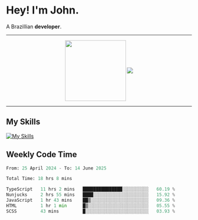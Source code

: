# Hey! I'm John.

A Brazillian **developer**.

---

<p align="center">
  <img align="center" src="https://github-readme-stats.vercel.app/api?username=joaoiacillo&show_icons=true&locale=en" height="165" />
  <img align="center" src="https://github-readme-stats.vercel.app/api/top-langs/?username=anuraghazra&layout=compact" />
</p>

---

## My Skills

[![My Skills](https://skillicons.dev/icons?i=js,html,css,bootstrap,py,mysql,bash,linux,git,github,vscode,gamemakerstudio)](https://skillicons.dev)

## Weekly Code Time

<!--START_SECTION:waka-->

```python
From: 25 April 2024 - To: 14 June 2025

Total Time: 18 hrs 8 mins

TypeScript   11 hrs 2 mins   ███████████████░░░░░░░░░░   60.19 %
Nunjucks     2 hrs 55 mins   ████░░░░░░░░░░░░░░░░░░░░░   15.92 %
JavaScript   1 hr 43 mins    ██▒░░░░░░░░░░░░░░░░░░░░░░   09.36 %
HTML         1 hr 1 min      █▒░░░░░░░░░░░░░░░░░░░░░░░   05.55 %
SCSS         43 mins         █░░░░░░░░░░░░░░░░░░░░░░░░   03.93 %
```

<!--END_SECTION:waka-->
